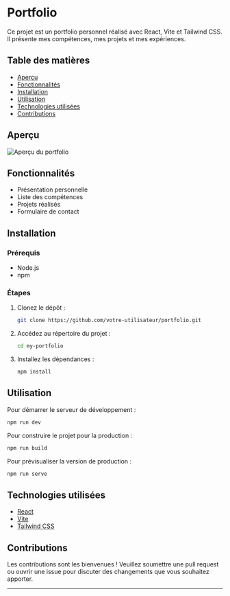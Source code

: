 # Portfolio

Ce projet est un portfolio personnel réalisé avec React, Vite et Tailwind CSS. Il présente mes compétences, mes projets et mes expériences.

## Table des matières

- [Aperçu](#aperçu)
- [Fonctionnalités](#fonctionnalités)
- [Installation](#installation)
- [Utilisation](#utilisation)
- [Technologies utilisées](#technologies-utilisées)
- [Contributions](#contributions)

## Aperçu

![Aperçu du portfolio](./screenshot.png)

## Fonctionnalités

- Présentation personnelle
- Liste des compétences
- Projets réalisés
- Formulaire de contact

## Installation

### Prérequis

- Node.js
- npm 

### Étapes

1. Clonez le dépôt :
   ```bash
   git clone https://github.com/votre-utilisateur/portfolio.git
   ```
2. Accédez au répertoire du projet :
   ```bash
   cd my-portfolio
   ```
3. Installez les dépendances :
   ```bash
   npm install
   ```

## Utilisation

Pour démarrer le serveur de développement :
```bash
npm run dev
```

Pour construire le projet pour la production :
```bash
npm run build
```

Pour prévisualiser la version de production :
```bash
npm run serve
```

## Technologies utilisées

- [React](https://reactjs.org/)
- [Vite](https://vitejs.dev/)
- [Tailwind CSS](https://tailwindcss.com/)

## Contributions

Les contributions sont les bienvenues ! Veuillez soumettre une pull request ou ouvrir une issue pour discuter des changements que vous souhaitez apporter.


---